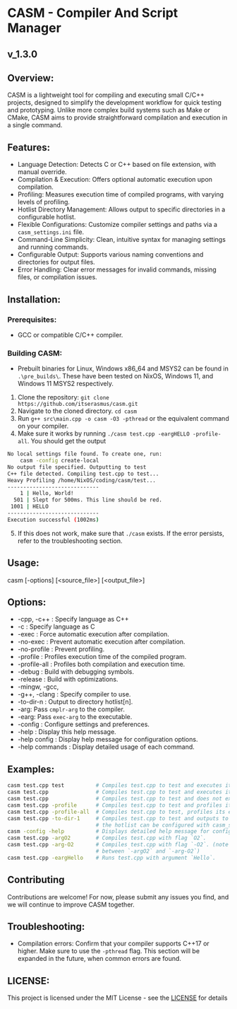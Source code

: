 # CASM - Compiler And Script Manager
## v_1.3.0

## Overview:
CASM is a lightweight tool for compiling and executing small C/C++ projects,
designed to simplify the development workflow for quick testing and prototyping.
Unlike more complex build systems such as Make or CMake, CASM aims to provide
straightforward compilation and execution in a single command.

## Features:
- Language Detection: Detects C or C++ based on file extension, with manual override.
- Compilation & Execution: Offers optional automatic execution upon compilation.
- Profiling: Measures execution time of compiled programs, with varying levels of profiling.
- Hotlist Directory Management: Allows output to specific directories in a configurable hotlist.
- Flexible Configurations: Customize compiler settings and paths via a `casm_settings.ini` file.
- Command-Line Simplicity: Clean, intuitive syntax for managing settings and running commands.
- Configurable Output: Supports various naming conventions and directories for output files.
- Error Handling: Clear error messages for invalid commands, missing files, or compilation issues.

## Installation:

### Prerequisites:
- GCC or compatible C/C++ compiler.

### Building CASM:
- Prebuilt binaries for Linux, Windows x86_64 and MSYS2 can be found in `.\pre_builds\`.
  These have been tested on NixOS, Windows 11, and Windows 11 MSYS2 respectively.
1. Clone the repository: `git clone https://github.com/itserasmus/casm.git`
2. Navigate to the cloned directory. `cd casm`
3. Run `g++ src\main.cpp -o casm -O3 -pthread` or the equivalent command
    on your compiler.
4. Make sure it works by running `./casm test.cpp -eargHELLO -profile-all`. You should get the output
```bash
No local settings file found. To create one, run:
    casm -config create-local
No output file specified. Outputting to test
C++ file detected. Compiling test.cpp to test...
Heavy Profiling /home/NixOS/coding/casm/test...
-----------------------------
    1 | Hello, World!
  501 | Slept for 500ms. This line should be red.
 1001 | HELLO
-----------------------------
Execution successful (1002ms)
```
5. If this does not work, make sure that `./casm` exists. If the error persists,
    refer to the troubleshooting section.

## Usage:
casm [-options] [\<source_file>] [\<output_file>]

## Options:
- -cpp, -c++     : Specify language as C++
- -c             : Specify language as C
- -exec          : Force automatic execution after compilation.
- -no-exec       : Prevent automatic execution after compilation.
- -no-profile    : Prevent profiling.
- -profile       : Profiles execution time of the compiled program.
- -profile-all   : Profiles both compilation and execution time.
- -debug         : Build with debugging symbols.
- -release       : Build with optimizations.
- -mingw, -gcc, 
- -g++, -clang   : Specify compiler to use.
- -to-dir-n      : Output to directory hotlist[n].
- -arg<cmplr-arg>: Pass `cmplr-arg` to the compiler.
- -earg<exec-arg>: Pass `exec-arg` to the executable.
- -config        : Configure settings and preferences.
- -help          : Display this help message.
- -help config   : Display help message for configuration options.
- -help commands : Display detailed usage of each command.


## Examples:
```bash
casm test.cpp test          # Compiles test.cpp to test and executes it
casm test.cpp               # Compiles test.cpp to test and executes it
casm test.cpp               # Compiles test.cpp to test and does not execute it
casm test.cpp -profile      # Compiles test.cpp to test and profiles its execution time
casm test.cpp -profile-all  # Compiles test.cpp to test, profiles its execution time, and all logs
casm test.cpp -to-dir-1     # Compiles test.cpp to test and outputs to directory hotlist[1]
                            # the hotlist can be configured with casm_settings.ini or `casm -config`
casm -config -help          # Displays detailed help message for configuration options
casm test.cpp -argO2        # Compiles test.cpp with flag `O2`.
casm test.cpp -arg-O2       # Compiles test.cpp with flag `-O2`. (note the difference
                            # between `-argO2` and `-arg-O2`)
casm test.cpp -eargHello    # Runs test.cpp with argument `Hello`.
```

## Contributing
Contributions are welcome! For now, please submit any issues you find, and we will
continue to improve CASM together.

## Troubleshooting:
- Compilation errors: Confirm that your compiler supports C++17 or higher. Make sure
    to use the `-pthread` flag.
This section will be expanded in the future, when common errors are found.

## LICENSE:
This project is licensed under the MIT License - see the [LICENSE](LICENSE) for details